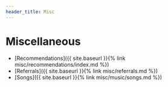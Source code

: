 ```yaml
---
header_title: Misc
---
```


# Miscellaneous


- [Recommendations]({{ site.baseurl }}{% link misc/recommendations/index.md %})
- [Referrals]({{ site.baseurl }}{% link misc/referrals.md %})
- [Songs]({{ site.baseurl }}{% link misc/music/songs.md %})
